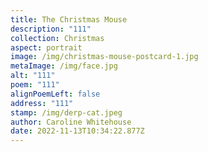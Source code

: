 ```yaml
---
title: The Christmas Mouse
description: "111"
collection: Christmas
aspect: portrait
image: /img/christmas-mouse-postcard-1.jpg
metaImage: /img/face.jpg
alt: "111"
poem: "111"
alignPoemLeft: false
address: "111"
stamp: /img/derp-cat.jpeg
author: Caroline Whitehouse
date: 2022-11-13T10:34:22.877Z
---
```

